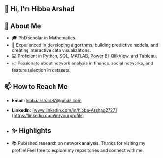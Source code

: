 ## 👋 Hi, I’m Hibba Arshad 
## 🌱 About Me
- 🎓 PhD scholar in Mathematics.
- 💼 Experienced in developing algorithms, building predictive models, and creating interactive data visualizations.
- 💻 Proficient in Python, SQL, MATLAB, Power BI, QlikView, and Tableau.
- 📈 Passionate about network analysis in finance, social networks, and feature selection in datasets.

## 📫 How to Reach Me

- **Email:** [hibbaarshad87@gmail.com](mailto:yourname@example.com)
- **LinkedIn:** [www.linkedin.com/in/hibba-Arshad2727](https://linkedin.com/in/yourprofile)
- ## ✨ Highlights

- 📚 Published research on network analysis.
Thanks for visiting my profile! Feel free to explore my repositories and connect with me.
<!--
**HibbaArshad/HibbaArshad** is a ✨ _special_ ✨ repository because its `README.md` (this file) appears on your GitHub profile.

Here are some ideas to get you started:

- 🔭 I’m currently working on ...
- 🌱 I’m currently learning ...
- 👯 I’m looking to collaborate on ...
- 🤔 I’m looking for help with ...
- 💬 Ask me about ...
- 📫 How to reach me: ...
- 😄 Pronouns: ...
- ⚡ Fun fact: ...
-->
